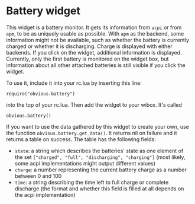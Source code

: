 Battery widget
==============

This widget is a battery monitor. It gets its information from `acpi` or from
`apm`, to be as uniquely usable as possible. With `apm` as the backend, some
information might not be available, such as whether the battery is currently
charged or whether it is discharging. Charge is displayed with either backends.
If you click on the widget, additional information is displayed. Currently,
only the first battery is monitored on the widget box, but information about
all other attached batteries is still visible if you click the widget.

To use it, include it into your rc.lua by inserting this line:

    require("obvious.battery")

into the top of your rc.lua. Then add the widget to your wibox. It's called

    obvious.battery()

If you want to use the data gathered by this widget to create your own, use the
function `obvious.battery.get_data()`. It returns nil on failure and it returns
a table on success. The table has the following fields:

* `state`: a string which describes the batteries' state as one element of the
  set `["charged", "full", "discharging", "charging"]` (most likely, some
  acpi implementations might output different values)
* `charge`: a number representing the current battery charge as a number between
  0 and 100
* `time`: a string describing the time left to full charge or complete discharge
  (the format and whether this field is filled at all depends on the acpi implementation)
